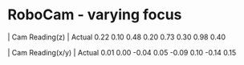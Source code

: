 # RoboCam - varying focus

| Cam Reading(z) | Actual
0.22 0.10
0.48 0.20
0.73 0.30
0.98 0.40

| Cam Reading(x/y) | Actual
0.01 0.00
-0.04 0.05
-0.09 0.10
-0.14 0.15
